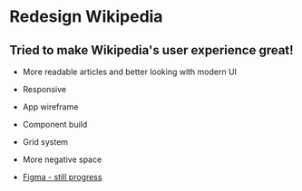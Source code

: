 # Redesign Wikipedia

## Tried to make Wikipedia's user experience great!
* More readable articles and better looking with modern UI
* Responsive 
* App wireframe
* Component build 
* Grid system
* More negative space

* [Figma - still progress](https://www.figma.com/file/KUQv3nOo0kCwpzG2dh5Ui1/Wikipedia-Redesign?node-id=2%3A98)